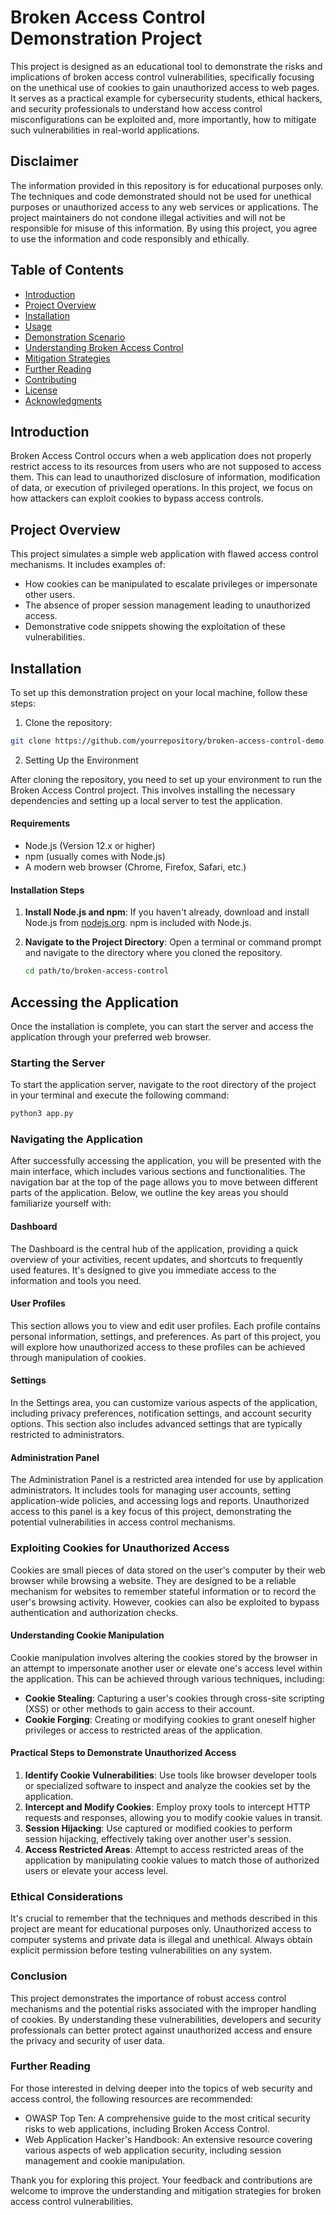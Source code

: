 # Broken Access Control Demonstration Project

This project is designed as an educational tool to demonstrate the risks and implications of broken access control vulnerabilities, specifically focusing on the unethical use of cookies to gain unauthorized access to web pages. It serves as a practical example for cybersecurity students, ethical hackers, and security professionals to understand how access control misconfigurations can be exploited and, more importantly, how to mitigate such vulnerabilities in real-world applications.

## Disclaimer

The information provided in this repository is for educational purposes only. The techniques and code demonstrated should not be used for unethical purposes or unauthorized access to any web services or applications. The project maintainers do not condone illegal activities and will not be responsible for misuse of this information. By using this project, you agree to use the information and code responsibly and ethically.

## Table of Contents

- [Introduction](#introduction)
- [Project Overview](#project-overview)
- [Installation](#installation)
- [Usage](#usage)
- [Demonstration Scenario](#demonstration-scenario)
- [Understanding Broken Access Control](#understanding-broken-access-control)
- [Mitigation Strategies](#mitigation-strategies)
- [Further Reading](#further-reading)
- [Contributing](#contributing)
- [License](#license)
- [Acknowledgments](#acknowledgments)

## Introduction

Broken Access Control occurs when a web application does not properly restrict access to its resources from users who are not supposed to access them. This can lead to unauthorized disclosure of information, modification of data, or execution of privileged operations. In this project, we focus on how attackers can exploit cookies to bypass access controls.

## Project Overview

This project simulates a simple web application with flawed access control mechanisms. It includes examples of:

- How cookies can be manipulated to escalate privileges or impersonate other users.
- The absence of proper session management leading to unauthorized access.
- Demonstrative code snippets showing the exploitation of these vulnerabilities.

## Installation

To set up this demonstration project on your local machine, follow these steps:

1. Clone the repository:
```bash
git clone https://github.com/yourrepository/broken-access-control-demo.git
```

2. Setting Up the Environment

After cloning the repository, you need to set up your environment to run the Broken Access Control project. This involves installing the necessary dependencies and setting up a local server to test the application.

#### Requirements

- Node.js (Version 12.x or higher)
- npm (usually comes with Node.js)
- A modern web browser (Chrome, Firefox, Safari, etc.)

#### Installation Steps

1. **Install Node.js and npm**: If you haven't already, download and install Node.js from [nodejs.org](https://nodejs.org/). npm is included with Node.js.

2. **Navigate to the Project Directory**: Open a terminal or command prompt and navigate to the directory where you cloned the repository.

   ```bash
   cd path/to/broken-access-control


## Accessing the Application

Once the installation is complete, you can start the server and access the application through your preferred web browser.

### Starting the Server

To start the application server, navigate to the root directory of the project in your terminal and execute the following command:

```bash
python3 app.py
```

### Navigating the Application

After successfully accessing the application, you will be presented with the main interface, which includes various sections and functionalities. The navigation bar at the top of the page allows you to move between different parts of the application. Below, we outline the key areas you should familiarize yourself with:

#### Dashboard

The Dashboard is the central hub of the application, providing a quick overview of your activities, recent updates, and shortcuts to frequently used features. It's designed to give you immediate access to the information and tools you need.

#### User Profiles

This section allows you to view and edit user profiles. Each profile contains personal information, settings, and preferences. As part of this project, you will explore how unauthorized access to these profiles can be achieved through manipulation of cookies.

#### Settings

In the Settings area, you can customize various aspects of the application, including privacy preferences, notification settings, and account security options. This section also includes advanced settings that are typically restricted to administrators.

#### Administration Panel

The Administration Panel is a restricted area intended for use by application administrators. It includes tools for managing user accounts, setting application-wide policies, and accessing logs and reports. Unauthorized access to this panel is a key focus of this project, demonstrating the potential vulnerabilities in access control mechanisms.

### Exploiting Cookies for Unauthorized Access

Cookies are small pieces of data stored on the user's computer by their web browser while browsing a website. They are designed to be a reliable mechanism for websites to remember stateful information or to record the user's browsing activity. However, cookies can also be exploited to bypass authentication and authorization checks.

#### Understanding Cookie Manipulation

Cookie manipulation involves altering the cookies stored by the browser in an attempt to impersonate another user or elevate one's access level within the application. This can be achieved through various techniques, including:

- **Cookie Stealing**: Capturing a user's cookies through cross-site scripting (XSS) or other methods to gain access to their account.
- **Cookie Forging**: Creating or modifying cookies to grant oneself higher privileges or access to restricted areas of the application.

#### Practical Steps to Demonstrate Unauthorized Access

1. **Identify Cookie Vulnerabilities**: Use tools like browser developer tools or specialized software to inspect and analyze the cookies set by the application.
2. **Intercept and Modify Cookies**: Employ proxy tools to intercept HTTP requests and responses, allowing you to modify cookie values in transit.
3. **Session Hijacking**: Use captured or modified cookies to perform session hijacking, effectively taking over another user's session.
4. **Access Restricted Areas**: Attempt to access restricted areas of the application by manipulating cookie values to match those of authorized users or elevate your access level.

### Ethical Considerations

It's crucial to remember that the techniques and methods described in this project are meant for educational purposes only. Unauthorized access to computer systems and private data is illegal and unethical. Always obtain explicit permission before testing vulnerabilities on any system.

### Conclusion

This project demonstrates the importance of robust access control mechanisms and the potential risks associated with the improper handling of cookies. By understanding these vulnerabilities, developers and security professionals can better protect against unauthorized access and ensure the privacy and security of user data.

### Further Reading

For those interested in delving deeper into the topics of web security and access control, the following resources are recommended:

- OWASP Top Ten: A comprehensive guide to the most critical security risks to web applications, including Broken Access Control.
- Web Application Hacker's Handbook: An extensive resource covering various aspects of web application security, including session management and cookie manipulation.

Thank you for exploring this project. Your feedback and contributions are welcome to improve the understanding and mitigation strategies for broken access control vulnerabilities.

 
 
 
 
 
 
 
 
 
 
 
 
 
 
 
 
 
 
 
 
 
 
 
 
 
 
 
 
 
 
 
 
 
 
 
 
 
 
 
 
 
 
 
 
 
 
 
 
 
 
 
 
 
 
 
 
 
 
 
 
 
 
 
 
 
 
 
 
 
 
 
 
 
 
 
 
 
 
 
 
 
 
 
 
 
 
 
 
 
 
 
 
 
 
 
 
 
 
 
 
 
 
 
 
 
 
 
 
 
 
 
 
 
 
 
 
 
 
 
 
 
 
 
 
 
 
 
 
 
 
 
 
 
 
 
 
 
 
 
 
 
 
 
 
 
 
 
 
 
 
 
 
 
 
 
 
 
 
 
 
 
 
 
 
 
 
 
 
 
 
 
 
 
 
 
 
 
 
 
 
 
 
 
 
 
 
 
 
 
 
 
 
 
 
 
 
 
 
 
 
 
 
 
 
 
 
 
 
 
 
 
 
 
 
 
 
 
 
 
 
 
 
 
 
 
 
 
 
 
 
 
 
 
 
 
 
 
 
 
 
 
 
 
 
 
 
 
 
 
 
 
 
 
 
 
 
 
 
 
 
 
 
 
 
 
 
 
 
 
 
 
 
 
 
 
 
 
 
 
 
 
 
 
 
 
 
 
 
 
 
 
 
 
 
 
 
 
 
 
 
 
 
 
 
 
 
 
 
 
 
 
 
 
 
 
 
 
 
 
 
 
 
 
 
 
 
 
 
 
 
 
 
 
 
 
 
 
 
 
 
 
 
 
 
 
 
 
 
 
 
 
 
 
 
 
 
 
 
 
 
 
 
 
 
 
 
 
 
 
 
 
 
 
 
 
 
 
 
 
 
 
 
 
 
 
 
 
 
 
 
 
 
 
 
 
 
 
 
 
 
 
 
 
 
 
 
 
 
 
 
 
 
 
 
 
 
 
 
 
 
 
 
 
 
 
 
 
 
 
 
 
 
 
 
 
 
 
 
 
 
 
 
 
 
 
 
 
 
 
 
 
 
 
 
 
 
 
 
 
 
 
 
 
 
 
 
 
 
 
 
 
 
 
 
 
 
 
 
 
 
 
 
 
 
 
 
 
 
 
 
 
 
 
 
 
 
 
 
 
 
 
 
 
 
 
 
 
 
 
 
 
 
 
 
 
 
 
 
 
 
 
 
 
 
 
 
 
 
 
 
 
 
 
 
 
 
 
 
 
 
 
 
 
 
 
 
 
 
 
 
 
 
 
 
 
 
 
 
 
 
 
 
 
 
 
 
 
 
 
 
 
 
 
 
 
 
 
 
 
 
 
 
 
 
 
 
 
 
 
 
 
 
 
 
 
 
 
 
 
 
 
 
 
 
 
 
 
 
 
 
 
 
 
 
 

